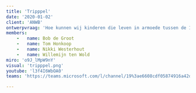 ```yaml
---
title: 'Tripppel'
date: '2020-01-02'
client: 'ANWB'
ontwerpvraag: 'Hoe kunnen wij kinderen die leven in armoede tussen de 10-14 helpen om veilig, zelfstandig en met plezier de stad te laten leren kennen om zo (sociale) achterstand te voorkomen?'
members:
    -   name: Bob de Groot
    -   name: Tom Honkoop
    -   name: Nikki Westerhout
    -   name: Willemijn ten Wold
miro: 'o9J_lMpW9nY'
visual: 'tripppel.png'
youtube: 'l3f4I6WbOA0'
teams: 'https://teams.microsoft.com/l/channel/19%3ae6608cdf05874916a42db51a7bcb9210%40thread.tacv2/2C%2520Tripppel?groupId=9de1bad9-5153-4a55-b11b-d7cad7e67836&tenantId=ca6fbace-7cba-4d53-8681-a06284f7ff46'

---
```



